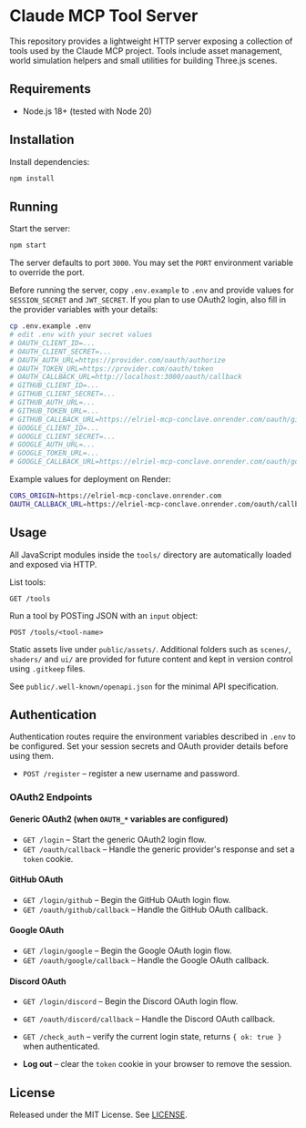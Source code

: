 # Claude MCP Tool Server

This repository provides a lightweight HTTP server exposing a collection of tools used by the Claude MCP project. Tools include asset management, world simulation helpers and small utilities for building Three.js scenes.

## Requirements

- Node.js 18+ (tested with Node 20)

## Installation

Install dependencies:

```bash
npm install
```

## Running

Start the server:

```bash
npm start
```

The server defaults to port `3000`. You may set the `PORT` environment variable to override the port.

Before running the server, copy `.env.example` to `.env` and provide values for
`SESSION_SECRET` and `JWT_SECRET`. If you plan to use OAuth2 login, also fill in
the provider variables with your details:

```bash
cp .env.example .env
# edit .env with your secret values
# OAUTH_CLIENT_ID=...
# OAUTH_CLIENT_SECRET=...
# OAUTH_AUTH_URL=https://provider.com/oauth/authorize
# OAUTH_TOKEN_URL=https://provider.com/oauth/token
# OAUTH_CALLBACK_URL=http://localhost:3000/oauth/callback
# GITHUB_CLIENT_ID=...
# GITHUB_CLIENT_SECRET=...
# GITHUB_AUTH_URL=...
# GITHUB_TOKEN_URL=...
# GITHUB_CALLBACK_URL=https://elriel-mcp-conclave.onrender.com/oauth/github/callback
# GOOGLE_CLIENT_ID=...
# GOOGLE_CLIENT_SECRET=...
# GOOGLE_AUTH_URL=...
# GOOGLE_TOKEN_URL=...
# GOOGLE_CALLBACK_URL=https://elriel-mcp-conclave.onrender.com/oauth/google/callback
```

Example values for deployment on Render:

```bash
CORS_ORIGIN=https://elriel-mcp-conclave.onrender.com
OAUTH_CALLBACK_URL=https://elriel-mcp-conclave.onrender.com/oauth/callback
```

## Usage

All JavaScript modules inside the `tools/` directory are automatically loaded and exposed via HTTP.

List tools:

```
GET /tools
```


Run a tool by POSTing JSON with an `input` object:

```
POST /tools/<tool-name>
```

Static assets live under `public/assets/`. Additional folders such as `scenes/`, `shaders/` and `ui/` are provided for future content and kept in version control using `.gitkeep` files.

See `public/.well-known/openapi.json` for the minimal API specification.

## Authentication

Authentication routes require the environment variables described in `.env` to be configured. Set your session secrets and OAuth provider details before using them.

- `POST /register` – register a new username and password.
### OAuth2 Endpoints

#### Generic OAuth2 (when `OAUTH_*` variables are configured)
- `GET /login` – Start the generic OAuth2 login flow.
- `GET /oauth/callback` – Handle the generic provider's response and set a `token` cookie.

#### GitHub OAuth
- `GET /login/github` – Begin the GitHub OAuth login flow.
- `GET /oauth/github/callback` – Handle the GitHub OAuth callback.

#### Google OAuth
- `GET /login/google` – Begin the Google OAuth login flow.
- `GET /oauth/google/callback` – Handle the Google OAuth callback.

#### Discord OAuth
- `GET /login/discord` – Begin the Discord OAuth login flow.
- `GET /oauth/discord/callback` – Handle the Discord OAuth callback.

- `GET /check_auth` – verify the current login state, returns `{ ok: true }` when authenticated.
- **Log out** – clear the `token` cookie in your browser to remove the session.

## License

Released under the MIT License. See [LICENSE](LICENSE).
